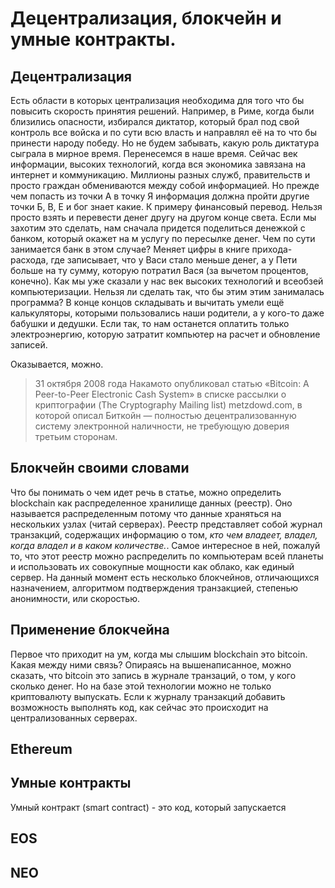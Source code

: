# Децентрализация, блокчейн и умные контракты.

## Децентрализация
Есть области в которых централизация необходима для того что бы повысить скорость принятия решений. Например, в Риме, когда были близились опасности, избирался диктатор, который брал под свой контроль все войска и по сути всю власть и направлял её на то что бы принести народу победу. Но не будем забывать, какую роль диктатура сыграла в мирное время. Перенесемся в наше время.
Сейчас век информации, высоких технологий, когда вся экономика завязана на интернет и коммуникацию. Миллионы разных служб, правительств и просто граждан обмениваются между собой информацией. Но прежде чем попасть из точки А в точку Я информация должна пройти другие точки Б, В, Е и бог знает какие. К примеру финансовый перевод. Нельзя просто взять и перевести денег другу на другом конце света. Если мы захотим это сделать, нам сначала придется поделиться денежкой с банком, который окажет на м услугу по пересылке денег. Чем по сути занимается банк в этом случае? Меняет цифры в книге прихода-расхода, где записывает, что у Васи стало меньше денег, а у Пети больше на ту сумму, которую потратил Вася (за вычетом процентов, конечно). 
Как мы уже сказали у нас век высоких технологий и всеобзей компьютеризации. Нельзя ли сделать так, что бы этим этим занималась программа? В конце концов складывать и вычитать умели ещё калькуляторы, которыми пользовались наши родители, а у кого-то даже бабушки и дедушки. Если так, то нам останется оплатить только электроэнергию, которую затратит компьютер на расчет и обновление записей.

Оказывается, можно. 

>31 октября 2008 года Накамото опубликовал статью «Bitcoin: A Peer-to-Peer Electronic Cash System» в списке рассылки о криптографии (The Cryptography Mailing list) metzdowd.com, в которой описал Биткойн — полностью децентрализованную систему электронной наличности, не требующую доверия третьим сторонам.

## Блокчейн своими словами
Что бы понимать о чем идет речь в статье, можно определить blockchain как распределенное хранилище данных (реестр). Оно называется распределенным потому что данные храняться на нескольких узлах (читай серверах).
Реестр представляет собой журнал транзакций, содержащих информацию о том, *_кто_ _чем_ владеет, владел, _когда_ владел и в _каком количестве_.*.
Самое интересное в ней, пожалуй то, что этот реестр можно распределить по компьютерам всей планеты и использовать их совокупные мощности как облако, как единый сервер. На данный момент есть несколько блокчейнов, отличающихся назначением, алгоритмом подтверждения транзакцией, степенью анонимности, или скоростью.

## Применение блокчейна
Первое что приходит на ум, когда мы слышим blockchain это bitcoin. Какая между ними связь? Опираясь на вышенаписанное, можно сказать, что bitcoin это запись в журнале транзаций, о том, у кого сколько денег.
Но на базе этой технологии можно не только криптовалюту выпускать. Если к журналу транзакций добавить возможность выполнять код, как сейчас это происходит на централизованных серверах.

## Ethereum


## Умные контракты
Умный контракт (smart contract) - это код, который запускается

## EOS
## NEO
